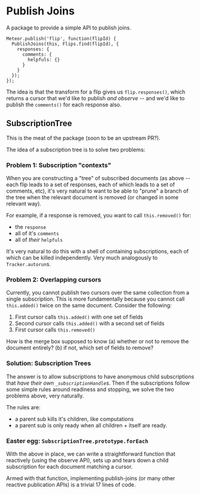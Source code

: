 # Publish Joins

A package to provide a simple API to publish joins.

```
Meteor.publish('flip', function(flipId) {
  PublishJoins(this, Flips.find(flipId), {
    responses: {
      comments: {
        helpfuls: {}
      }
    }
  });
});
```

The idea is that the transform for a flip gives us `flip.responses()`, which returns a cursor that we'd like to publish *and observe* -- and we'd like to publish the `comments()` for each response also.

## SubscriptionTree

This is the meat of the package (soon to be an upstream PR?).

The idea of a subscription tree is to solve two problems:

### Problem 1: Subscription "contexts"

When you are constructing a "tree" of subscribed documents (as above -- each flip leads to a set of responses, each of which leads to a set of comments, etc), it's very natural to want to be able to "prune" a branch of the tree when the relevant document is removed (or changed in some relevant way).

For example, if a response is removed, you want to call `this.removed()` for:
  - the `response`
  - all of it's `comments`
  - all of *their* `helpfuls`

It's very natural to do this with a shell of containing subscriptions, each of which can be killed independently. Very much analogously to `Tracker.autorun`s.

### Problem 2: Overlapping cursors

Currently, you cannot publish two cursors over the same collection from a single subscription. This is more fundamentally because you cannot call `this.added()` twice on the same document. Consider the following:

  1. First cursor calls `this.added()` with one set of fields
  2. Second cursor calls `this.added()` with a second set of fields
  3. First cursor calls `this.removed()`

How is the merge box supposed to know (a) whether or not to remove the document entirely? (b) if not, which set of fields to remove?

### Solution: Subscription Trees

The answer is to allow subscriptions to have anonymous child subscriptions that *have their own `_subscriptionHandle`s*. Then if the subscriptions follow some simple rules around readiness and stopping, we solve the two problems above, very naturally.

The rules are:
  - a parent sub kills it's children, like computations
  - a parent sub is only ready when all children + itself are ready.

### Easter egg: `SubscriptionTree.prototype.forEach`

With the above in place, we can write a straightforward function that reactively (using the observe API), sets up and tears down a child subscription for each document matching a cursor. 

Armed with that function, implementing publish-joins (or many other reactive publication APIs) is a trivial 17 lines of code.
